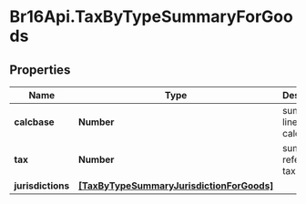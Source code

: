 # Br16Api.TaxByTypeSummaryForGoods

## Properties
Name | Type | Description | Notes
------------ | ------------- | ------------- | -------------
**calcbase** | **Number** | sum of all lines calcbase | [optional] 
**tax** | **Number** | sum of referenced tax value | [optional] 
**jurisdictions** | [**[TaxByTypeSummaryJurisdictionForGoods]**](TaxByTypeSummaryJurisdictionForGoods.md) |  | [optional] 


